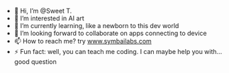 - 👋 Hi, I’m @Sweet T.
- 👀 I’m interested in AI art
- 🌱 I’m currently learning, like a newborn to this dev world
- 💞️ I’m looking forward to collaborate on apps connecting to device
- 📫 How to reach me? try www.symbailabs.com
- ⚡ Fun fact: well, you can teach me coding. I can maybe help you with... good question

<!---
Ori-son/Ori-son is a ✨ special ✨ repository because its `README.md` (this file) appears on your GitHub profile.
You can click the Preview link to take a look at your changes.
--->
